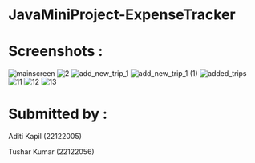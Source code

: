 # JavaMiniProject-ExpenseTracker

# Screenshots :
![mainscreen](https://github.com/aditi18kapil/JavaMiniProject-ExpenseTracker-/assets/118043393/6a2952d8-6ccc-4db3-bc25-e161e9565c02)
![2](https://github.com/aditi18kapil/JavaMiniProject-ExpenseTracker-/assets/118043393/53aaac21-6afd-4f02-849c-10008b2d3394)
![add_new_trip_1](https://github.com/aditi18kapil/JavaMiniProject-ExpenseTracker-/assets/118043393/498b31f1-dcc8-4240-9b4a-ae12bb0f31f3)
![add_new_trip_1 (1)](https://github.com/aditi18kapil/JavaMiniProject-ExpenseTracker-/assets/118043393/e582ecce-2d0d-412c-9424-a3c39b971703)
![added_trips](https://github.com/aditi18kapil/JavaMiniProject-ExpenseTracker-/assets/118043393/db683b29-5934-43e7-b14f-366e7aaed6b8)
![11](https://github.com/aditi18kapil/JavaMiniProject-ExpenseTracker-/assets/118043393/f77af453-340e-4221-9daa-788df3f7c3a8)
![12](https://github.com/aditi18kapil/JavaMiniProject-ExpenseTracker-/assets/118043393/88721b3c-154f-4004-81ad-a503502323bf)
![13](https://github.com/aditi18kapil/JavaMiniProject-ExpenseTracker-/assets/118043393/a5d37696-f68a-4ab2-8953-6459a5179443)


# Submitted by :
 Aditi Kapil (22122005)
 
 
 Tushar Kumar (22122056)

